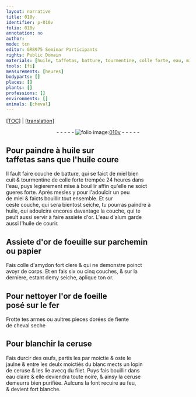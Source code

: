 ```yaml
---
layout: narrative
title: 010v
identifier: p-010v
folio: 010v
annotation: no
author:
mode: tcn
editor: GR8975 Seminar Participants
rights: Public Domain
materials: [huile, taffetas, batture, tourmentine, colle forte, eau, miel, or, eau d'alum, or de foeuille, parchemin, papier, colle d'amydon, or de foeille, fer, fiente de cheval seche, ceruse, œufs, partis les par moictie \& oste le jaulne \& entre les deulx moictiés du blanc, eau claire]
tools: [fi]
measurements: [heures]
bodyparts: []
places: []
plants: []
professions: []
environments: []
animals: [cheval]
---
```


 <p><a href="{{ site.baseurl }}/normalized/">[TOC]</a> | <a href="{{ site.baseurl }}/texts/p-010v_tl/" target="_blank">[translation]</a></p><div class="folio" align="center">- - - - - <a href="http://gallica.bnf.fr/ark:/12148/btv1b10500001g/f26.image" target="_blank"><img src="https://cu-mkp.github.io/2017-workshop-edition/assets/photo-icon.png" alt="folio image: " style="display:inline-block; margin-bottom:-3px;"/>010v</a> - - - - - </div>  
  

## Pour paindre à <span class="m">huile</span> sur<br/> <span class="m">taffetas</span> <span class="add">sans que l'<span class="m">huile</span> coure</span>

 
Il fault faire couche de <span class="m">batture</span>, qui se faict <span class="del">de miel bien<br/> cuit & <span class="m">tourmentine</span></span> de <span class="m">colle forte</span> trempée 24 <span class="ms">heures</span> dans<br/> l'<span class="m">eau</span>, puys legierement mise à bouillir affin qu'elle ne soict<br/> gueres forte. Aprés mesles y pour l'adoulcir un peu<br/> de <span class="m">miel</span> & faicts bouillir tout ensemble. Et sur<br/> ceste couche, qui sera bientost seiche, tu pourras paindre à<br/> <span class="m">huile</span>, qui adoulcira encores davantage la couche, qui te<br/> peult aussi servir à faire assiete d'<span class="m">or</span>. L'<span class="m">eau d'alum</span> garde<br/> aussi l'<span class="m">huile</span> de courir.
 
 
  

## Assiete d'<span class="m">or de foeuille</span> sur <span class="m">parchemin</span><br/> ou <span class="m">papier</span>

 
Fais <span class="m">colle d'amydon</span> fort clere & qui ne demonstre poinct<br/> avoyr de corps. Et en fais six ou cinq couches, & sur la<br/> derniere, estant demy seiche, aplique ton <span class="m">or</span>.
 
 
  

## Pour nettoyer l'<span class="m">or de foeille</span><br/> posé sur le <span class="m">fer</span>

 
Frotte tes armes ou aultres pieces dorées de <span class="m">fiente<br/> de <span class="al">cheval</span> seche</span>
 
 
  

## Pour blanchir la <span class="m">ceruse</span>

 
Fais durcir des <span class="m">œufs, partis les par moictie & oste le<br/> jaulne & entre les deulx moictiés du blanc</span> mects un lopin<br/> de <span class="m">ceruse</span> & les lie avecq du <span class="tl">fi</span>let. Puys fais bouillir da<span class="exp">n</span>s<br/> <span class="m">eau claire</span> & elle deviendra toute noire, & ainsy la <span class="m">ceruse</span><br/> demeurra bien purifiée. Aulcuns la font recuire au feu,<br/> & devient fort blanche.
 
 
